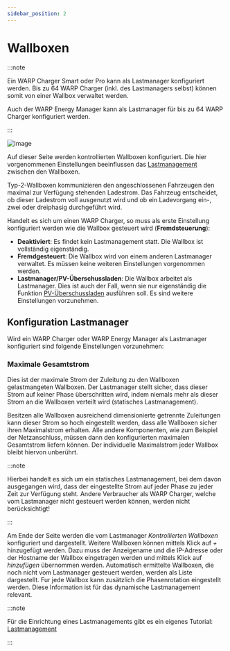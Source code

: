 ```yaml
---
sidebar_position: 2
---
```


# Wallboxen


:::note

Ein WARP Charger Smart oder Pro kann als Lastmanager konfiguriert werden.
Bis zu 64 WARP Charger (inkl. des Lastmanagers selbst) können somit von
einer Wallbox verwaltet werden.

Auch der WARP Energy Manager kann als Lastmanager für bis zu 64 WARP Charger
konfiguriert werden.

:::

![image](/img/webinterface/energy_management/wem2-wallboxes.jpeg)

Auf dieser Seite werden kontrollierten Wallboxen konfiguriert. Die hier vorgenommenen Einstellungen
beeinflussen das [Lastmanagement](/docs/tutorials/chargemanagement) zwischen den Wallboxen.

Typ-2-Wallboxen kommunizieren den angeschlossenen Fahrzeugen den maximal zur Verfügung stehenden Ladestrom.
Das Fahrzeug entscheidet, ob dieser Ladestrom voll ausgenutzt wird und ob ein Ladevorgang ein-, zwei oder dreiphasig durchgeführt wird.


Handelt es sich um einen WARP Charger, so muss als erste Einstellung konfiguriert werden wie die Wallbox gesteuert wird (**Fremdsteuerung**):

 * **Deaktiviert**: Es findet kein Lastmanagement statt. Die Wallbox ist vollständig eigenständig.
 * **Fremdgesteuert**: Die Wallbox wird von einem anderen Lastmanager verwaltet. Es müssen keine weiteren Einstellungen vorgenommen werden.
 * **Lastmanager/PV-Überschussladen**: Die Wallbox arbeitet als Lastmanager. Dies ist auch der Fall, wenn sie nur eigenständig die Funktion [PV-Überschussladen](/docs/tutorials/pv_excess_charging) ausführen soll. Es sind weitere Einstellungen vorzunehmen.


## Konfiguration Lastmanager

Wird ein WARP Charger oder WARP Energy Manager als Lastmanager konfiguriert sind folgende Einstellungen vorzunehmen:

### Maximale Gesamtstrom

Dies ist der maximale Strom der Zuleitung zu den Wallboxen gelastmangeten Wallboxen. Der
Lastmanager stellt sicher, dass dieser Strom auf keiner Phase überschritten wird, indem niemals mehr als dieser Strom an die Wallboxen verteilt wird (statisches Lastmanagement).

Besitzen alle Wallboxen ausreichend dimensionierte getrennte Zuleitungen kann dieser Strom so hoch eingestellt werden, dass alle Wallboxen sicher ihren Maximalstrom erhalten. Alle andere Komponenten, wie zum Beispiel der Netzanschluss,
müssen dann den konfigurierten maximalen Gesamtstrom liefern können. Der individuelle Maximalstrom jeder Wallbox bleibt hiervon unberührt.


:::note

Hierbei handelt es sich um ein statisches Lastmanagement, bei dem davon ausgegangen wird, dass der eingestellte Strom auf jeder Phase zu jeder Zeit zur Verfügung steht.
Andere Verbraucher als WARP Charger, welche vom Lastmanager nicht gesteuert werden können, werden nicht berücksichtigt!

:::


Am Ende der Seite werden die vom Lastmanager *Kontrollierten Wallboxen* konfiguriert und dargestellt.
Weitere Wallboxen können mittels Klick auf *+* hinzugefügt werden. Dazu muss der Anzeigename und die IP-Adresse oder der Hostname der
Wallbox eingetragen werden und mittels Klick auf *hinzufügen* übernommen werden. Automatisch ermittelte Wallboxen, die noch nicht vom
Lastmanager gesteuert werden, werden als Liste dargestellt. Fur jede Wallbox kann zusätzlich die Phasenrotation eingestellt werden. Diese Information ist für das dynamische Lastmanagement relevant.


:::note

Für die Einrichtung eines Lastmanagements gibt es ein eigenes Tutorial: [Lastmanagement](/docs/tutorials/chargemanagement)

:::

